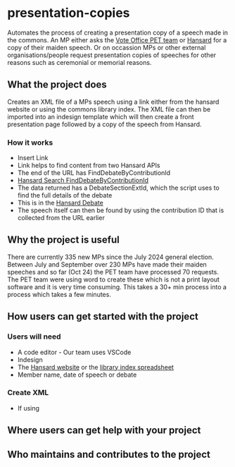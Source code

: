 # presentation-copies

Automates the process of creating a presentation copy of a speech made in the commons.
An MP either asks the [Vote Office PET team](https://parlinet.parliament.uk/teams/house-of-commons/chamber-participation-team/vote-office/publications-enquiries-team/) or [Hansard](https://guidetoprocedure.parliament.uk/articles/v6wxttYz/how-to-make-a-maiden-speech) for a copy of their maiden speech. 
Or on occassion MPs or other external organisations/people request presentation copies of speeches for other reasons such as ceremonial or memorial reasons.

## What the project does
Creates an XML file of a MPs speech using a link either from the hansard website or using the commons library index.
The XML file can then be imported into an indesign template which will then create a front presentation page followed by a copy of the speech from Hansard.

### How it works
* Insert Link
* Link helps to find content from two Hansard APIs
* The end of the URL has FindDebateByContributionId
* [Hansard Search FindDebateByContributionId](https://hansard-api.parliament.uk/swagger/ui/index#!/Search/Search_FindDebateByContributionId)
* The data returned has a DebateSectionExtId, which the script uses to find the full details of the debate
* This is in the [Hansard Debate](https://hansard-api.parliament.uk/swagger/ui/index#!/Debates/Debates_GetDebate)
* The speech itself can then be found by using the contribution ID that is collected from the URL earlier

## Why the project is useful
There are currently 335 new MPs since the July 2024 general election. Between July and September over 230 MPs have made their maiden speeches and so far (Oct 24) the PET team have processed 70 requests.
The PET team were using word to create these which is not a print layout software and it is very time consuming.
This takes a 30+ min process into a process which takes a few minutes. 

## How users can get started with the project
### Users will need
* A code editor - Our team uses VSCode
* Indesign
* The [Hansard website](https://hansard.parliament.uk/) or the [library index spreadsheet](https://commonslibrary.parliament.uk/research-briefings/sn04588/)
* Member name, date of speech or debate 

### Create XML
* If using 

## Where users can get help with your project

## Who maintains and contributes to the project
